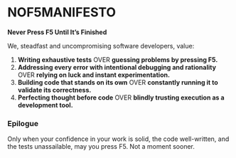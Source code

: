 # **NOF5MANIFESTO**  
**Never Press F5 Until It’s Finished**  

We, steadfast and uncompromising software developers, value:  

1. **Writing exhaustive tests** OVER **guessing problems by pressing F5.**  
2. **Addressing every error with intentional debugging and rationality** OVER **relying on luck and instant experimentation.**  
3. **Building code that stands on its own** OVER **constantly running it to validate its correctness.**  
4. **Perfecting thought before code** OVER **blindly trusting execution as a development tool.**  

### **Epilogue**  
Only when your confidence in your work is solid, the code well-written, and the tests unassailable, may you press F5. Not a moment sooner.  
